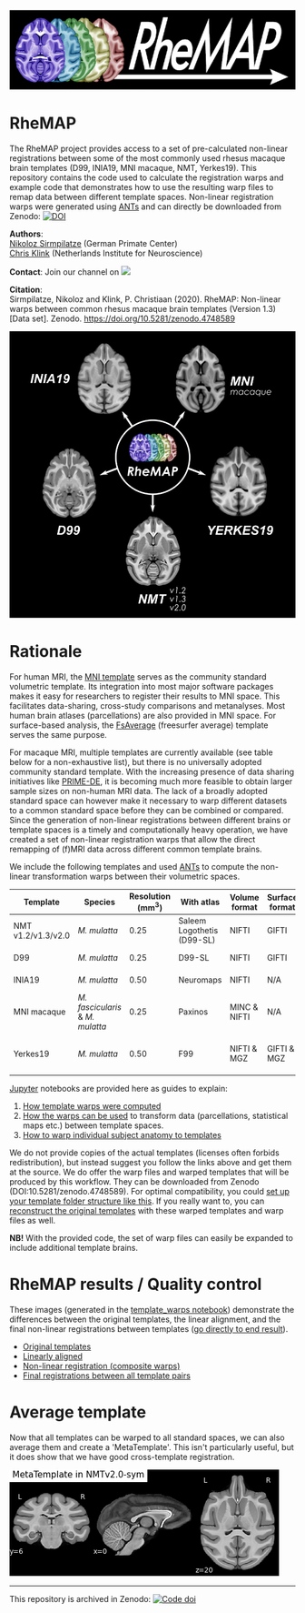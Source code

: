 
<!--![](https://raw.githubusercontent.com/PRIME-RE/RheMAP/master/images/RheMAP_card.png)-->

![image](images/RheMAP_logo.png)

# RheMAP
The RheMAP project provides access to a set of pre-calculated non-linear registrations between some of the most commonly used rhesus macaque brain templates (D99, INIA19, MNI macaque, NMT, Yerkes19). This repository contains the code used to calculate the registration warps and example code that demonstrates how to use the resulting warp files to remap data between different template spaces. Non-linear registration warps were generated using [ANTs](http://stnava.github.io/ANTs/) and can directly be downloaded from Zenodo: 
[![DOI](https://zenodo.org/badge/DOI/10.5281/zenodo.4748589.svg)](https://doi.org/10.5281/zenodo.4748589)     


**Authors**:     
[Nikoloz Sirmpilatze](https://github.com/niksirbi) (German Primate Center)     
[Chris Klink](https://github.com/pcklink) (Netherlands Institute for Neuroscience)

**Contact**:
Join our channel on <a href="https://mattermost.brainhack.org/brainhack/channels/rhemap" target="_blank"><img src="http://www.mattermost.org/wp-content/uploads/2016/03/logoHorizontal.png" width=100px /></a>

**Citation**:     
Sirmpilatze, Nikoloz and Klink, P. Christiaan (2020). RheMAP: Non-linear warps between common rhesus macaque brain templates (Version 1.3)[Data set]. Zenodo. https://doi.org/10.5281/zenodo.4748589         

![image](images/RegisterTemplates.png)

# Rationale
For human MRI, the [MNI template](http://www.bic.mni.mcgill.ca/ServicesAtlases/ICBM152NLin2009) serves as the community standard volumetric template. Its integration into most major software packages makes it easy for researchers to register their results to MNI space. This facilitates data-sharing, cross-study comparisons and metanalyses. Most human brain atlases (parcellations) are also provided in MNI space. For surface-based analysis, the [FsAverage](https://surfer.nmr.mgh.harvard.edu/fswiki/FsAverage) (freesurfer average) template serves the same purpose.

For macaque MRI, multiple templates are currently available (see table below for a non-exhaustive list), but there is no universally adopted community standard template. With the increasing presence of data sharing initiatives like [PRIME-DE](http://fcon_1000.projects.nitrc.org/indi/indiPRIME.html), it is becoming much more feasible to obtain larger sample sizes on non-human MRI data. The lack of a broadly adopted standard space can however make it necessary to warp different datasets to a common standard space before they can be combined or compared. Since the generation of non-linear registrations between different brains or template spaces is a timely and computationally heavy operation, we have created a set of non-linear registration warps that allow the direct remapping of (f)MRI data across different common template brains.

We include the following templates and used [ANTs](http://stnava.github.io/ANTs/) to compute the non-linear transformation warps between their volumetric spaces.     

| Template | Species | Resolution (mm<sup>3</sup>) | With atlas | Volume format | Surface format | Links |
| --- | --- | --- | --- | --- | --- | --- |
| NMT v1.2/v1.3/v2.0 | _M. mulatta_ | 0.25 | Saleem Logothetis (D99-SL) | NIFTI | GIFTI | [reference](https://www.ncbi.nlm.nih.gov/pmc/articles/PMC5660669/) [download](https://afni.nimh.nih.gov/pub/dist/doc/htmldoc/nonhuman/macaque_tempatl/main_toc.html) |
| D99 | _M. mulatta_ | 0.25 | D99-SL | NIFTI | GIFTI | [reference](https://www.ncbi.nlm.nih.gov/pmc/articles/PMC6075609/) [download](https://afni.nimh.nih.gov/Macaque) |
| INIA19 | _M. mulatta_ | 0.50 | Neuromaps | NIFTI | N/A | [reference](https://www.ncbi.nlm.nih.gov/pmc/articles/PMC3515865/) [download](https://www.nitrc.org/projects/inia19/https://www.nitrc.org/projects/inia19/) |
| MNI macaque | _M. fascicularis_ & _M. mulatta_ | 0.25 | Paxinos | MINC & NIFTI | N/A | [reference](https://www.ncbi.nlm.nih.gov/pubmed/21256229) [download](http://www.bic.mni.mcgill.ca/ServicesAtlases/Macaque) |
| Yerkes19 | _M. mulatta_ | 0.50 | F99 | NIFTI & MGZ | GIFTI & MGZ | [reference1](https://www.pnas.org/content/115/22/E5183) [reference2](https://www.ncbi.nlm.nih.gov/pmc/articles/PMC3500860/) [download1](https://balsa.wustl.edu/reference/show/976nz) [download2](https://github.com/Washington-University/NHPPipelines) |

[Jupyter](https://jupyter.org/) notebooks are provided here as guides to explain:    
1. [How template warps were computed](notebooks/macaque_template_warps.ipynb)    
2. [How the warps can be used](notebooks/how_to_apply_template_warps.ipynb) to transform data (parcellations, statistical maps etc.) between template spaces.     
3. [How to warp individual subject anatomy to templates](notebooks/warp_individual_to_templates.ipynb)

We do not provide copies of the actual templates (licenses often forbids redistribution), but instead suggest you follow the links above and get them at the source. We do offer the warp files and warped templates that will be produced by this workflow. They can be downloaded from Zenodo (DOI:10.5281/zenodo.4748589). For optimal compatibility, you could [set up your template folder structure like this](template_dir_tree.md). If you really want to, you can [reconstruct the original templates](reconstruct_templates.md) with these warped templates and warp files as well.

**NB!** With the provided code, the set of warp files can easily be expanded to include additional template brains.

# RheMAP results / Quality control
These images (generated in the [template_warps notebook](notebooks/macaque_template_warps.ipynb)) demonstrate the differences between the original templates, the linear alignment, and the final non-linear registrations between templates ([go directly to end result](all_warp_pairs.md)).    
* [Original templates](templates.md)   
* [Linearly aligned](linear_alignment.md)
* [Non-linear registration (composite warps)](nonlinear_registration.md)
* [Final registrations between all template pairs](all_warp_pairs.md)

# Average template    
Now that all templates can be warped to all standard spaces, we can also average them and create a 'MetaTemplate'. This isn't particularly useful, but it does show that we have good cross-template registration.    

![Metatemaplate](images/metatemplate/MetaTemplate_in_NMTv2.0-sym.png) 

---

This repository is archived in Zenodo: 
[![Code doi](https://zenodo.org/badge/DOI/10.5281/zenodo.4748589.svg)](https://doi.org/10.5281/zenodo.4748589)
